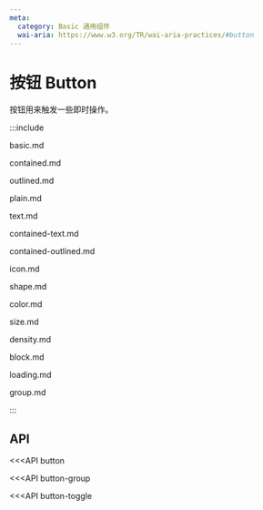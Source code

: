 ```yaml
---
meta:
  category: Basic 通用组件
  wai-aria: https://www.w3.org/TR/wai-aria-practices/#button
---
```


# 按钮 Button

按钮用来触发一些即时操作。

:::include

basic.md

contained.md 

outlined.md

plain.md

text.md 

contained-text.md

contained-outlined.md

icon.md 

shape.md 

color.md 

size.md 

density.md 

block.md 

loading.md 

group.md

:::

## API

<<<API button

<<<API button-group

<<<API button-toggle